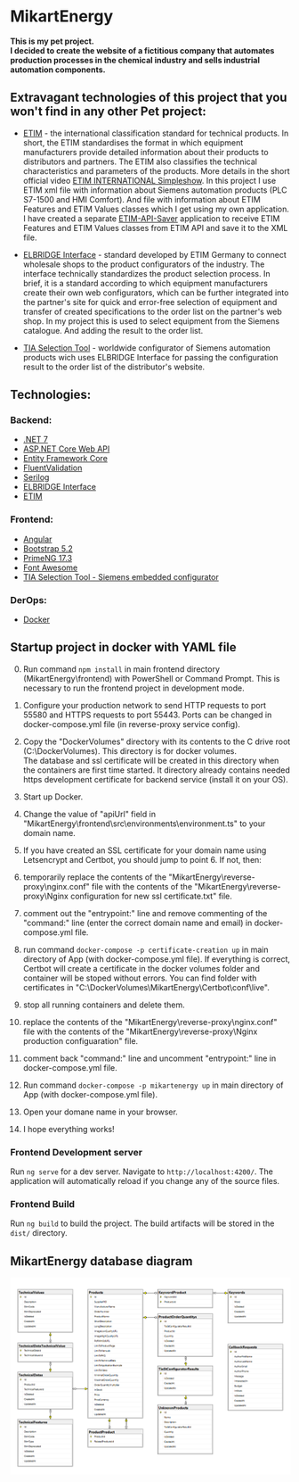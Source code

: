 # MikartEnergy

**This is my pet project.  
I decided to create the website of a fictitious company that automates production processes in the chemical industry and sells industrial automation components.**


## Extravagant technologies of this project that you won't find in any other Pet project:

- [ETIM](https://www.etim-international.com/) - the international classification standard for technical products. 
In short, the ETIM standardises the format in which equipment manufacturers provide detailed information about their products to distributors and partners. The ETIM also classifies the technical characteristics and parameters of the products. More details in the short official video [ETIM INTERNATIONAL Simpleshow](https://youtu.be/I1lp5QtDL5g?si=b8BfXdoHEKjjznqD).
In this project I use ETIM xml file with information about Siemens automation products (PLC S7-1500 and HMI Comfort). And file with information about ETIM Features and ETIM Values classes which I get using my own application. I have created a separate [ETIM-API-Saver](https://github.com/OleksiiPrykhodko/ETIM-API-Saver) application to receive ETIM Features and ETIM Values classes from ETIM API and save it to the XML file.

- [ELBRIDGE Interface](https://www.itek.de/en/beratung/standardisierung/elbridge/) - standard developed by ETIM Germany to connect wholesale shops to the product configurators of the industry. The interface technically standardizes the product selection process.
In brief, it is a standard according to which equipment manufacturers create their own web configurators, which can be further integrated into the partner's site for quick and error-free selection of equipment and transfer of created specifications to the order list on the partner's web shop. 
In my project this is used to select equipment from the Siemens catalogue. And adding the result to the order list. 

- [TIA Selection Tool](https://siemens.com/tst) - worldwide configurator of Siemens automation products wich uses ELBRIDGE Interface for passing the configuration result to the order list of the distributor's website.

## Technologies:

### Backend:
  - [.NET 7](https://dotnet.microsoft.com/download)
  - [ASP.NET Core Web API](https://dotnet.microsoft.com/en-us/apps/aspnet/apis)
  - [Entity Framework Core](https://docs.microsoft.com/ef/core)
  - [FluentValidation](https://github.com/JeremySkinner/FluentValidation)
  - [Serilog](https://serilog.net/)
  - [ELBRIDGE Interface](https://www.itek.de/en/beratung/standardisierung/elbridge/)
  - [ETIM](https://etimapi.etim-international.com/)

### Frontend:
- [Angular](https://angular.io/docs)
- [Bootstrap 5.2](https://getbootstrap.com/docs/5.2/getting-started/introduction/)
- [PrimeNG 17.3](https://primeng.org/installation)
- [Font Awesome](https://fontawesome.com/)
- [TIA Selection Tool - Siemens embedded configurator](https://www.siemens.com/global/en/products/automation/topic-areas/tia/tia-selection-tool.html)

### DerOps:
- [Docker](https://www.docker.com/)

## Startup project in docker with YAML file
0) Run command `npm install` in main frontend directory (MikartEnergy\frontend) with PowerShell or Command Prompt. This is necessary to run the frontend project in development mode.

1) Configure your production network to send HTTP requests to port 55580 and HTTPS requests to port 55443. Ports can be changed in docker-compose.yml file (in reverse-proxy service config).
2) Copy the "DockerVolumes" directory with its contents to the C drive root (C:\DockerVolumes). This directory is for docker volumes.  
The database and ssl certificate will be created in this directory when the containers are first time started. It directory already contains needed https development certificate for backend service (install it on your OS). 
3) Start up Docker.
4) Change the value of "apiUrl" field in "MikartEnergy\frontend\src\environments\environment.ts" to your domain name. 
5) If you have created an SSL certificate for your domain name using Letsencrypt and Certbot, you should jump to point 6. If not, then:
51) temporarily replace the contents of the "MikartEnergy\reverse-proxy\nginx.conf" file with the contents of the "MikartEnergy\reverse-proxy\Nginx configuration for new ssl certificate.txt" file.
52) comment out the "entrypoint:" line and remove commenting of the "command:" line (enter the correct domain name and email) in docker-compose.yml file.
53) run command `docker-compose -p certificate-creation up` in main directory of App (with docker-compose.yml file). If everything is correct, Certbot will create a certificate in the docker volumes folder and container will be stoped without errors. You can find folder with certificates in "C:\DockerVolumes\MikartEnergy\Certbot\conf\live".
54) stop all running containers and delete them. 
55) replace the contents of the "MikartEnergy\reverse-proxy\nginx.conf" file with the contents of the "MikartEnergy\reverse-proxy\Nginx production configuaration" file.
56) comment back "command:" line and uncomment "entrypoint:" line in docker-compose.yml file.
6) Run command `docker-compose -p mikartenergy up` in main directory of App (with docker-compose.yml file).
7) Open your domane name in your browser. 
8) I hope everything works! 

### Frontend Development server
Run `ng serve` for a dev server. Navigate to `http://localhost:4200/`. The application will automatically reload if you change any of the source files.
### Frontend Build
Run `ng build` to build the project. The build artifacts will be stored in the `dist/` directory.

## MikartEnergy database diagram

![MikartEnergyDatabaseDiagram](DatabaseDiagram.png)